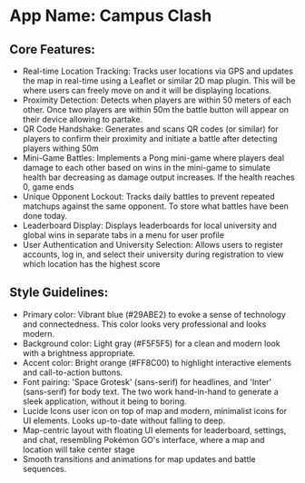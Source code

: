 # **App Name**: Campus Clash

## Core Features:

- Real-time Location Tracking: Tracks user locations via GPS and updates the map in real-time using a Leaflet or similar 2D map plugin. This will be where users can freely move on and it will be displaying locations.
- Proximity Detection: Detects when players are within 50 meters of each other. Once two players are within 50m the battle button will appear on their device allowing to partake.
- QR Code Handshake: Generates and scans QR codes (or similar) for players to confirm their proximity and initiate a battle after detecting players withing 50m
- Mini-Game Battles: Implements a Pong mini-game where players deal damage to each other based on wins in the mini-game to simulate health bar decreasing as damage output increases. If the health reaches 0, game ends
- Unique Opponent Lockout: Tracks daily battles to prevent repeated matchups against the same opponent. To store what battles have been done today.
- Leaderboard Display: Displays leaderboards for local university and global wins in separate tabs in a menu for user profile
- User Authentication and University Selection: Allows users to register accounts, log in, and select their university during registration to view which location has the highest score

## Style Guidelines:

- Primary color: Vibrant blue (#29ABE2) to evoke a sense of technology and connectedness. This color looks very professional and looks modern.
- Background color: Light gray (#F5F5F5) for a clean and modern look with a brightness appropriate.
- Accent color: Bright orange (#FF8C00) to highlight interactive elements and call-to-action buttons.
- Font pairing: 'Space Grotesk' (sans-serif) for headlines, and 'Inter' (sans-serif) for body text. The two work hand-in-hand to generate a sleek application, without it being to boring.
- Lucide Icons user icon on top of map and modern, minimalist icons for UI elements. Looks up-to-date without falling to deep.
- Map-centric layout with floating UI elements for leaderboard, settings, and chat, resembling Pokémon GO's interface, where a map and location will take center stage
- Smooth transitions and animations for map updates and battle sequences.